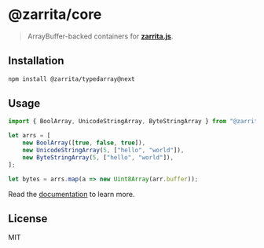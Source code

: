 # @zarrita/core

> ArrayBuffer-backed containers for **[zarrita.js](https://manzt.github.io/zarrita.js)**.

## Installation

```sh
npm install @zarrita/typedarray@next
```

## Usage

```javascript
import { BoolArray, UnicodeStringArray, ByteStringArray } from "@zarrita/typedarray";

let arrs = [
    new BoolArray([true, false, true]),
    new UnicodeStringArray(5, ["hello", "world"]),
    new ByteStringArray(5, ["hello", "world"]),
];

let bytes = arrs.map(a => new Uint8Array(arr.buffer));
```

Read the [documentation](https://manzt.github.io/zarrita.js/) to learn more.

## License

MIT

